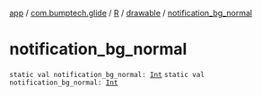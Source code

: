 [app](../../../index.md) / [com.bumptech.glide](../../index.md) / [R](../index.md) / [drawable](index.md) / [notification_bg_normal](./notification_bg_normal.md)

# notification_bg_normal

`static val notification_bg_normal: `[`Int`](https://kotlinlang.org/api/latest/jvm/stdlib/kotlin/-int/index.html)
`static val notification_bg_normal: `[`Int`](https://kotlinlang.org/api/latest/jvm/stdlib/kotlin/-int/index.html)